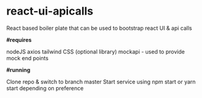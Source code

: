 # react-ui-apicalls
React based boiler plate that can be used to bootstrap react UI &amp; api calls

**#requires**

nodeJS
axios 
tailwind CSS (optional library)
mockapi - used to provide mock end points

**#running**

Clone repo & switch to branch master
Start service using npm start or yarn start depending on preference
